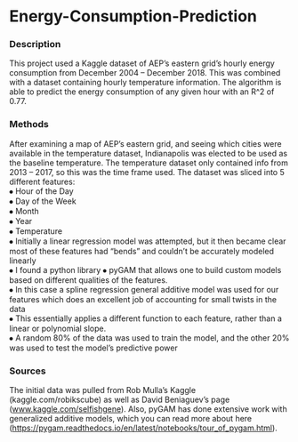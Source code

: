 # Energy-Consumption-Prediction

### Description
This project used a Kaggle dataset of AEP’s eastern grid’s hourly energy consumption from December 2004 – December 2018. This was combined with a dataset containing hourly temperature information. The algorithm is able to predict the energy consumption of any given hour with an R^2 of 0.77.

### Methods
After examining a map of AEP’s eastern grid, and seeing which cities were available in the temperature dataset, Indianapolis was elected to be used as the baseline temperature. The temperature dataset only contained info from 2013 – 2017, so this was the time frame used.
The dataset was sliced into 5 different features:  <br />
  ⦁	  Hour of the Day  <br />
  ⦁ 	Day of the Week  <br />
  ⦁	  Month  <br />
  ⦁	  Year  <br />
  ⦁	  Temperature  <br />
⦁	Initially a linear regression model was attempted, but it then became clear most of these features had “bends” and couldn’t be accurately modeled linearly  <br />
⦁	I found a python library ⦁	pyGAM that allows one to build custom models based on different qualities of the features. <br />
⦁	In this case a spline regression general additive model was used for our features which does an excellent job of accounting for small twists in the data <br />
⦁	This essentially applies a different function to each feature, rather than a linear or polynomial slope. <br />
⦁	A random 80% of the data was used to train the model, and the other 20% was used to test the model’s predictive power <br />

### Sources

The initial data was pulled from Rob Mulla’s Kaggle (kaggle.com/robikscube) as well as David Beniaguev’s page (www.kaggle.com/selfishgene). Also, pyGAM has done extensive work with generalized additive models, which you can read more about here (https://pygam.readthedocs.io/en/latest/notebooks/tour_of_pygam.html). 




